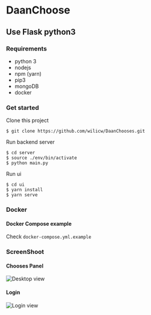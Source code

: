 # DaanChoose
## Use Flask python3

### Requirements

- python 3
- nodejs
- npm (yarn)
- pip3
- mongoDB
- docker

### Get started

Clone this project

```
$ git clone https://github.com/wilicw/DaanChooses.git
```

Run backend server

```
$ cd server
$ source ./env/bin/activate
$ python main.py
```

Run ui

```
$ cd ui
$ yarn install
$ yarn serve
```

### Docker

#### Docker Compose example

Check `docker-compose.yml.example`

### ScreenShoot

#### Chooses Panel

![Desktop view](https://i.imgur.com/8sH9Z77.png)

#### Login

![Login view](https://i.imgur.com/gcEhzFb.png)